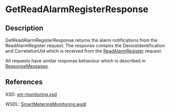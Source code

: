 <!--
SPDX-FileCopyrightText: Contributors to the Documentation project

SPDX-License-Identifier: Apache-2.0
-->

# GetReadAlarmRegisterResponse

## Description

GetReadAlarmRegisterResponse returns the alarm notifications from the ReadAlarmRegister request. The response contains the DeviceIdentification and CorrelationUid which is received from the [ReadAlarmRegister](readalarmregister.md) request.

All requests have similar response behaviour which is described in [ResponseMessages](../../responsemessages.md).

## References

XSD: [sm-monitoring.xsd](https://github.com/OSGP/open-smart-grid-platform/blob/development/osgp/shared/osgp-ws-smartmetering/src/main/resources/schemas/sm-monitoring/sm-monitoring.xsd)

WSDL: [SmartMeteringMonitoring.wsdl](https://github.com/OSGP/open-smart-grid-platform/blob/development/osgp/shared/osgp-ws-smartmetering/src/main/resources/SmartMeteringMonitoring.wsdl)

